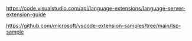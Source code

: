 

https://code.visualstudio.com/api/language-extensions/language-server-extension-guide

https://github.com/microsoft/vscode-extension-samples/tree/main/lsp-sample